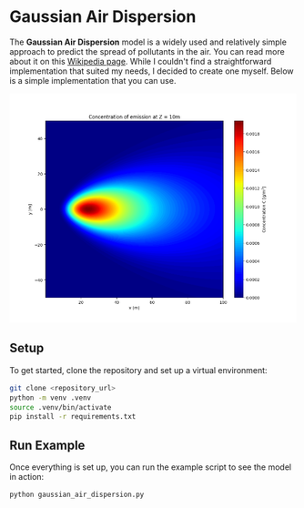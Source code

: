 # Gaussian Air Dispersion

The **Gaussian Air Dispersion** model is a widely used and relatively simple approach to predict the spread of pollutants in the air. You can read more about it on this [Wikipedia page](https://en.m.wikipedia.org/wiki/Atmospheric_dispersion_modeling#Gaussian_air_pollutant_dispersion_equation). While I couldn't find a straightforward implementation that suited my needs, I decided to create one myself. Below is a simple implementation that you can use.

<div style="text-align: center;">
    <img src="docs/Figure_1.png" alt="Gaussian Air Dispersion Example">
</div>

## Setup

To get started, clone the repository and set up a virtual environment:

```bash
git clone <repository_url>
python -m venv .venv
source .venv/bin/activate
pip install -r requirements.txt
```

## Run Example

Once everything is set up, you can run the example script to see the model in action:

```
python gaussian_air_dispersion.py
```